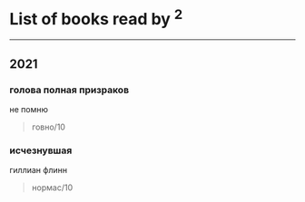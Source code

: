 # List of books read by [](https://plus.google.com/u/0/101368518035734751027/)<sup>2</sup>
---

## 2021

### голова полная призраков
не помню
> говно/10


### исчезнувшая
гиллиан флинн
> нормас/10



